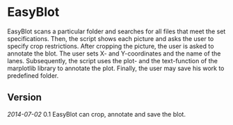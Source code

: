 EasyBlot
========

EasyBlot scans a particular folder and searches for all files that meet the set specifications. Then, the script shows each picture and asks the user to specify crop restrictions. After cropping the picture, the user is asked to annotate the blot. The user sets X- and Y-coordinates and the name of the lanes. Subsequently, the script uses the plot- and the text-function of the marplotlib library to annotate the plot. Finally, the user may save his work to predefined folder.

## Version

*2014-07-02* 0.1 EasyBlot can crop, annotate and save the blot.